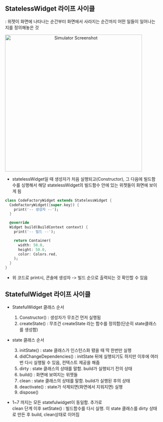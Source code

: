 ## StatelessWidget 라이프 사이클
: 위젯이 화면에 나타나는 순간부터 화면에서 사라지는 순간까지 어떤 일들이 일어나는지를 정의해놓은 것

<img src="https://github.com/user-attachments/assets/9c073dd4-3e63-43e0-866f-b69f77bd8563" width="450" alt="Simulator Screenshot" style="text-align:center;">

- statelessWidget일 때 생성자가 처음 실행되고(Constructor), 그 다음에 빌드함수를 싱행해서 해당 statelessWidget의 빌드함수 안에 있는 위젯들이 화면에 보이게 됨

```dart
class CodeFactoryWidget extends StatelessWidget {
  CodeFactoryWidget({super.key}) {
    print('-- 생성자 --');
  }

  @override
  Widget build(BuildContext context) {
    print('-- 빌드 --');

    return Container(
      width: 50.0,
      height: 50.0,
      color: Colors.red,
    );
  }
}
```
- 위 코드로 print시, 콘솔에 생성자 -> 빌드 순으로 출력되는 것 확인할 수 있음



## StatefulWidget 라이프 사이클
- StatefulWidget 클래스 순서

  1. Constructor() : 생성자가 무조건 먼저 실행됨
  2. createState() : 무조건 createState 라는 함수를 정의함(단순히 state클래스를 생성함)

- state 클래스 순서

  3. initState() : state 클래스가 인스턴스화 됐을 때 딱 한번만 실행
  4. didChangeDependencies() : initState 뒤에 실행되기도 하지만 이후에 여러번 다시 실행될 수 있음, 컨텍스트 제공을 해줌
  5. dirty : state 클래스의 상태를 말함. build가 실행되기 전의 상태
  6. build() : 화면에 보여지는 위젯들
  7. clean : state 클래스의 상태를 말함. build가 실행된 후의 상태
  8. deactivate() : state가 삭제되면(화면에서 지워지면) 실행
  9. dispose()

- 1~7 까지는 모든 statefulwidget이 동일함. 추가로
  <br>
  clean 단계 이후 setState() : 빌드함수를 다시 실행. 이 state 클래스를 dirty 상태로 만든 후 build, clean상태로 이어짐